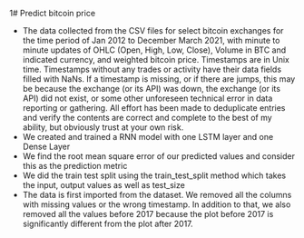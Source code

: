 1# Predict bitcoin price

* The data collected from the CSV files for select bitcoin exchanges for the time period of Jan 2012 to December March 2021, with minute to minute updates of OHLC (Open, High, Low, Close), Volume in BTC and indicated currency, and weighted bitcoin price. Timestamps are in Unix time. Timestamps without any trades or activity have their data fields filled with NaNs. If a timestamp is missing, or if there are jumps, this may be because the exchange (or its API) was down, the exchange (or its API) did not exist, or some other unforeseen technical error in data reporting or gathering. All effort has been made to deduplicate entries and verify the contents are correct and complete to the best of my ability, but obviously trust at your own risk.  
* We created and trained a RNN model with one LSTM layer and one Dense Layer
* We find the root mean square error of our predicted values and consider this as the prediction metric
* We did the train test split using the train_test_split method which takes the input, output values as well as test_size
* The data is first imported from the dataset. We removed all the columns with missing values or the wrong timestamp. In addition to that, we also removed all the values before 2017 because the plot before 2017 is significantly different from the plot after 2017.

